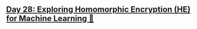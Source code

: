## [Day 28: Exploring Homomorphic Encryption (HE) for Machine Learning 🚀](https://www.linkedin.com/pulse/day-28-exploring-homomorphic-encryption-he-machine-fyvsf/?trackingId=zE0cDOw51X%2FRNNNGBva5ew%3D%3D)
